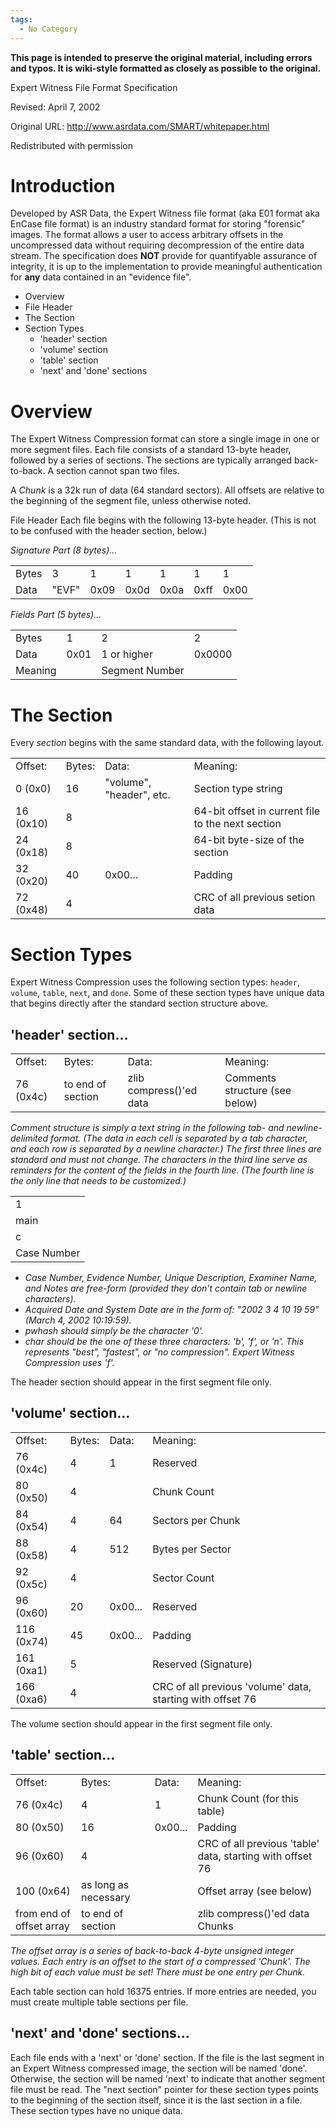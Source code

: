 ```yaml
---
tags:
  - No Category
---
```

<b>This page is intended to preserve the original material, including
errors and typos. It is wiki-style formatted as closely as possible to
the original.</b>

Expert Witness File Format Specification

Revised: April 7, 2002

Original URL: <http://www.asrdata.com/SMART/whitepaper.html>

Redistributed with permission

# Introduction

Developed by ASR Data, the Expert Witness file format (aka E01 format
aka EnCase file format) is an industry standard format for storing
"forensic" images. The format allows a user to access arbitrary offsets
in the uncompressed data without requiring decompression of the entire
data stream. The specification does <b>NOT</b> provide for quantifyable
assurance of integrity, it is up to the implementation to provide
meaningful authentication for <b>any</b> data contained in an "evidence
file".

- Overview
- File Header
- The Section
- Section Types
  - 'header' section
  - 'volume' section
  - 'table' section
  - 'next' and 'done' sections

# Overview

The Expert Witness Compression format can store a single image in one or
more segment files. Each file consists of a standard 13-byte header,
followed by a series of sections. The sections are typically arranged
back-to-back. A section cannot span two files.

A <i>Chunk</i> is a 32k run of data (64 standard sectors). All offsets
are relative to the beginning of the segment file, unless otherwise
noted.

File Header Each file begins with the following 13-byte header. (This is
not to be confused with the header section, below.)

<i>Signature Part (8 bytes)...</i>

|       |       |      |      |      |      |      |
|:------|-------|------|------|------|------|------|
| Bytes | 3     | 1    | 1    | 1    | 1    | 1    |
| Data  | "EVF" | 0x09 | 0x0d | 0x0a | 0xff | 0x00 |

<i>Fields Part (5 bytes)...</i>

|         |      |                |        |
|:--------|------|----------------|--------|
| Bytes   | 1    | 2              | 2      |
| Data    | 0x01 | 1 or higher    | 0x0000 |
| Meaning |      | Segment Number |        |

# The Section

Every <i>section</i> begins with the same standard data, with the
following layout.

|           |        |                          |                                                   |
|:----------|--------|--------------------------|---------------------------------------------------|
| Offset:   | Bytes: | Data:                    | Meaning:                                          |
| 0 (0x0)   | 16     | "volume", "header", etc. | Section type string                               |
| 16 (0x10) | 8      |                          | 64-bit offset in current file to the next section |
| 24 (0x18) | 8      |                          | 64-bit byte-size of the section                   |
| 32 (0x20) | 40     | 0x00...                  | Padding                                           |
| 72 (0x48) | 4      |                          | CRC of all previous setion data                   |

# Section Types

Expert Witness Compression uses the following section types: `header`,
`volume`, `table`, `next`, and `done`. Some of these section types have
unique data that begins directly after the standard section structure
above.

## 'header' section...

|           |                   |                         |                                |
|:----------|-------------------|-------------------------|--------------------------------|
| Offset:   | Bytes:            | Data:                   | Meaning:                       |
| 76 (0x4c) | to end of section | zlib compress()'ed data | Comments structure (see below) |

<i>Comment structure is simply a text string in the following tab- and
newline-delimited format. (The data in each cell is separated by a tab
character, and each row is separated by a newline character.) The first
three lines are standard and must not change. The characters in the
third line serve as reminders for the content of the fields in the
fourth line. (The fourth line is the only line that needs to be
customized.)</i>

|             |
|:------------|
| 1           |
| main        |
| c           |
| Case Number |

- <i>Case Number, Evidence Number, Unique Description, Examiner Name,
  and Notes are free-form (provided they don't contain tab or newline
  characters).</i>
- <i>Acquired Date and System Date are in the form of: "2002 3 4 10 19
  59" (March 4, 2002 10:19:59).</i>
- <i>pwhash should simply be the character '0'.</i>
- <i>char should be the one of these three characters: 'b', 'f', or 'n'.
  This represents "best", "fastest", or "no compression". Expert Witness
  Compression uses 'f'.</i>

The header section should appear in the first segment file only.

## 'volume' section...

|            |        |         |                                                            |
|:-----------|--------|---------|------------------------------------------------------------|
| Offset:    | Bytes: | Data:   | Meaning:                                                   |
| 76 (0x4c)  | 4      | 1       | Reserved                                                   |
| 80 (0x50)  | 4      |         | Chunk Count                                                |
| 84 (0x54)  | 4      | 64      | Sectors per Chunk                                          |
| 88 (0x58)  | 4      | 512     | Bytes per Sector                                           |
| 92 (0x5c)  | 4      |         | Sector Count                                               |
| 96 (0x60)  | 20     | 0x00... | Reserved                                                   |
| 116 (0x74) | 45     | 0x00... | Padding                                                    |
| 161 (0xa1) | 5      |         | Reserved (Signature)                                       |
| 166 (0xa6) | 4      |         | CRC of all previous 'volume' data, starting with offset 76 |

The volume section should appear in the first segment file only.

## 'table' section...

|                          |                      |         |                                                           |
|:-------------------------|----------------------|---------|-----------------------------------------------------------|
| Offset:                  | Bytes:               | Data:   | Meaning:                                                  |
| 76 (0x4c)                | 4                    | 1       | Chunk Count (for this table)                              |
| 80 (0x50)                | 16                   | 0x00... | Padding                                                   |
| 96 (0x60)                | 4                    |         | CRC of all previous 'table' data, starting with offset 76 |
| 100 (0x64)               | as long as necessary |         | Offset array (see below)                                  |
| from end of offset array | to end of section    |         | zlib compress()'ed data Chunks                            |

<i>The offset array is a series of back-to-back 4-byte unsigned integer
values. Each entry is an offset to the start of a compressed 'Chunk'.
The high bit of each value must be set! There must be one entry per
Chunk.</i>

Each table section can hold 16375 entries. If more entries are needed,
you must create multiple table sections per file.

## 'next' and 'done' sections...

Each file ends with a 'next' or 'done' section. If the file is the last
segment in an Expert Witness compressed image, the section will be named
'done'. Otherwise, the section will be named 'next' to indicate that
another segment file must be read. The "next section" pointer for these
section types points to the beginning of the section itself, since it is
the last section in a file. These section types have no unique data.
